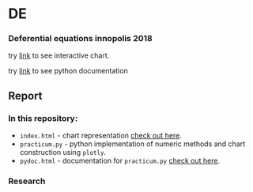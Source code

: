 # DE
### Deferential equations innopolis 2018

try [link](https://indionapolis.github.io/DE/) to see interactive chart.

try [link](https://indionapolis.github.io/DE/pydoc) to see python documentation

## Report

### In this repository:

* ```index.html``` - chart representation [check out here](https://indionapolis.github.io/DE/).
* ```practicum.py``` - python implementation of numeric methods and chart construction using ```plotly```.
* ```pydoc.html``` - documentation for ```practicum.py``` [check out here](https://indionapolis.github.io/DE/pydoc).

### Research
